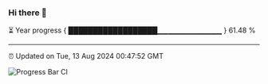 ### Hi there 👋

⏳ Year progress { ██████████████████▁▁▁▁▁▁▁▁▁▁▁▁ } 61.48 %

---

⏰ Updated on Tue, 13 Aug 2024 00:47:52 GMT

![Progress Bar CI](https://github.com/code-lakshay/GitHub-Actions-Demo/workflows/Progress%20Bar%20CI/badge.svg)

